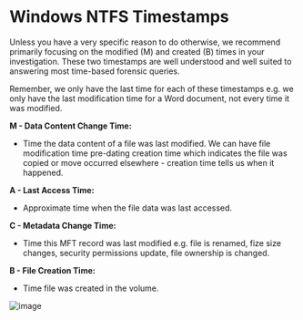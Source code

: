 # Windows NTFS Timestamps

Unless you have a very specific reason to do otherwise, we recommend primarily focusing on the modified (M) and created (B) times in your investigation. These two timestamps are well understood and well suited to answering most time-based forensic queries.

Remember, we only have the last time for each of these timestamps e.g. we only have the last modification time for a Word document, not every time it was modified.

**M - Data Content Change Time:**
- Time the data content of a file was last modified. We can have file modification time pre-dating creation time which indicates the file was copied or move occurred elsewhere - creation time tells us when it happened.

**A - Last Access Time:**
- Approximate time when the file data was last accessed.

**C - Metadata Change Time:**
- Time this MFT record was last modified e.g. file is renamed, fize size changes, security permissions update, file ownership is changed.

**B - File Creation Time:**
- Time file was created in the volume.

![image](https://github.com/jwardsmith/Blue-Team-Scripts/assets/31498830/d2b06eeb-9774-489c-93ed-72d39efd7208)
